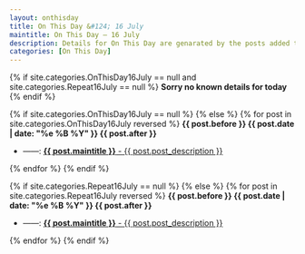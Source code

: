 ```yaml
---
layout: onthisday
title: On This Day &#124; 16 July
maintitle: On This Day — 16 July
description: Details for On This Day are genarated by the posts added to the website so the content is subject to changes/updates over time.
categories: [On This Day]
---
```


{% if site.categories.OnThisDay16July == null and site.categories.Repeat16July == null %}
<strong>Sorry no known details for today</strong>
{% endif %}

{% if site.categories.OnThisDay16July == null %}
{% else %}
{% for post in site.categories.OnThisDay16July reversed %}
<strong>{{ post.before }} {{ post.date | date: "%e %B %Y" }} {{ post.after }}</strong>
<ul>
<li> ——: <a href="{{ post.url }}"><strong>{{ post.maintitle }}</strong> - {{ post.post_description }}</a></li>
</ul>
{% endfor %}
{% endif %}

{% if site.categories.Repeat16July == null %}
{% else %}
{% for post in site.categories.Repeat16July reversed %}
<strong>{{ post.before }} {{ post.date | date: "%e %B %Y" }} {{ post.after }}</strong>
<ul>
<li> ——: <a href="{{ post.url }}"><strong>{{ post.maintitle }}</strong> - {{ post.post_description }}</a></li>
</ul>
{% endfor %}
{% endif %}
